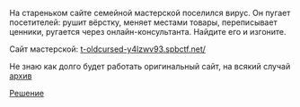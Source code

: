 На стареньком сайте семейной мастерской поселился вирус. Он пугает посетителей: рушит вёрстку, меняет местами товары, переписывает ценники, ругается через онлайн-консультанта. Найдите его и изгоните.

Сайт мастерской: [t-oldcursed-y4lzwv93.spbctf.net/](http://t-oldcursed-y4lzwv93.spbctf.net/)

Не знаю как долго будет работать оригинальный сайт, на всякий случай [архив](./arch.zip)

[Решение](./Solution/README.md)